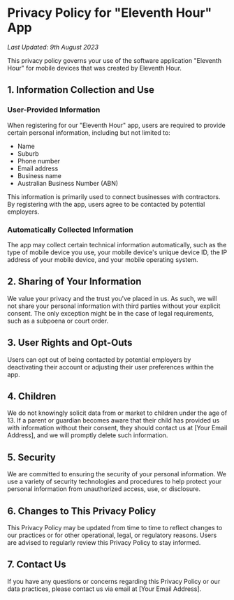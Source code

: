 # Privacy Policy for "Eleventh Hour" App

_Last Updated: 9th August 2023_

This privacy policy governs your use of the software application "Eleventh Hour" for mobile devices that was created by Eleventh Hour.

## 1. Information Collection and Use

### User-Provided Information

When registering for our "Eleventh Hour" app, users are required to provide certain personal information, including but not limited to:

- Name
- Suburb
- Phone number
- Email address
- Business name
- Australian Business Number (ABN)

This information is primarily used to connect businesses with contractors. By registering with the app, users agree to be contacted by potential employers.

### Automatically Collected Information 

The app may collect certain technical information automatically, such as the type of mobile device you use, your mobile device's unique device ID, the IP address of your mobile device, and your mobile operating system.

## 2. Sharing of Your Information

We value your privacy and the trust you've placed in us. As such, we will not share your personal information with third parties without your explicit consent. The only exception might be in the case of legal requirements, such as a subpoena or court order.

## 3. User Rights and Opt-Outs

Users can opt out of being contacted by potential employers by deactivating their account or adjusting their user preferences within the app.

## 4. Children

We do not knowingly solicit data from or market to children under the age of 13. If a parent or guardian becomes aware that their child has provided us with information without their consent, they should contact us at [Your Email Address], and we will promptly delete such information.

## 5. Security

We are committed to ensuring the security of your personal information. We use a variety of security technologies and procedures to help protect your personal information from unauthorized access, use, or disclosure.

## 6. Changes to This Privacy Policy

This Privacy Policy may be updated from time to time to reflect changes to our practices or for other operational, legal, or regulatory reasons. Users are advised to regularly review this Privacy Policy to stay informed.

## 7. Contact Us

If you have any questions or concerns regarding this Privacy Policy or our data practices, please contact us via email at [Your Email Address].


